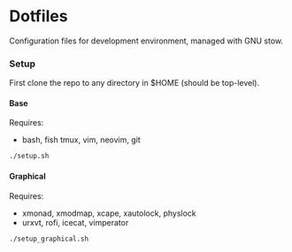 # Dotfiles

Configuration files for development environment, managed with GNU stow.

### Setup
First clone the repo to any directory in $HOME (should be top-level).

#### Base
Requires:
* bash, fish tmux, vim, neovim, git

``` bash
./setup.sh
```

#### Graphical
Requires:
* xmonad, xmodmap, xcape, xautolock, physlock
* urxvt, rofi, icecat, vimperator

``` bash
./setup_graphical.sh
```
